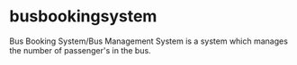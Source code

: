 # busbookingsystem
Bus Booking System/Bus Management System is a system which manages the number of passenger's in the bus. 
